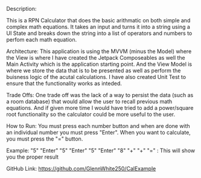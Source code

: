 Description:

This is a RPN Calculator that does the basic arithmatic on both simple and complex math equations. It takes an input and turns it into a string using
a UI State and breaks down the string into a list of operators and numbers to perfom each math equation.

Architecture:
This application is using the MVVM (minus the Model) where the View is where I have created the Jetpack Composeables as well the Main Activity which is the 
application starting point. And the View Model is where we store the data that is to be presented as well as perform the buisness logic of the acutal 
calculations. I have also created Unit Test to ensure that the functionality works as inteded.

Trade Offs:
One trade off was the lack of a way to persist the data (such as a room database) that would allow the user to recall previous math equations. And if 
given more time I would have tried to add a power/square root functionality so the calculator could be more useful to the user.

How to Run:
 You must press each number button and when are done with an individual number you must press "Enter". When you want to calculate, you must press the "=" button.
 
 Example:
  "5" "Enter" "5" "Enter" "5" "Enter" "8" "+" "+" "=" : This will show you the proper result
  
  GitHub Link:
  https://github.com/GlennWhite250/CalExample
